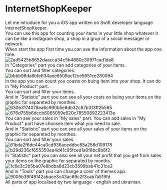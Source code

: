# InternetShopKeeper

Let me introduce for you a iOS app written on Swift developer language InternetShopKeeper.</br>
You can use this app for counting your items in your little shop whatever it can be like a instagram shop, a shop in a grup of a social messager or network.</br>
When start the app first time you can see the information about the app one time.</br>
![2ad5425b8652daacca34c5b4880c30971cad1da8](https://user-images.githubusercontent.com/15982074/112944428-78294280-913b-11eb-9b5e-93b00e62ed3b.gif)</br>
In "Categories" part you can add categories of your items.</br>
You can sort and filter categories.</br>
![bbbb98da6bfe634aee6509ac12ce5651ce280094](https://user-images.githubusercontent.com/15982074/112946892-be33d580-913e-11eb-87e7-eb7d8a2ef8de.gif)</br>
In the app you can count you coasts on buing item into your shop. It can do in "My Product" part.</br> 
You can sort and filter your items.</br>
And in "Statistic" part you can see all your costs on buing your items on the graphic for separeted by monthes.</br>
![630b3174078ea6c990b5e8db32c87b313ff2b585](https://user-images.githubusercontent.com/15982074/112949669-26d08180-9142-11eb-8b81-af9e214c6cbe.gif)
![676d755b6dccb6065059e620c78550892223413e](https://user-images.githubusercontent.com/15982074/112949700-2cc66280-9142-11eb-8e0e-acc6db849386.gif)</br>
You can see your sales in "My sales" part. You can add sales in "My Product" part have choosen item what you need to sale.</br>
And in "Statistic" part you can see all your sales of your items on the graphic for separeted by monthes.</br>
You can sort and filter your sales.</br>
![61bda2f6de44ca0cd936aceddbc85a258d109178](https://user-images.githubusercontent.com/15982074/112957789-75821980-914a-11eb-8587-68baf121e04d.gif)
![b29d236cf655350ea4d41c95fced1a0f8bc8b8f2](https://user-images.githubusercontent.com/15982074/112957969-a5c9b800-914a-11eb-8a23-9c4bbf3057dd.gif)</br>
In "Statistic" part you can also see all your net profit that you get from sales your items on the graphic for separated by months.</br>
![1c6e3c2b5ba07e8bdba8d23cb3599bab41c31ce2](https://user-images.githubusercontent.com/15982074/112958552-41f3bf00-914b-11eb-9f43-e3692be2848e.gif)</br>
And in "Tools" part you can change a color of themes app.</br>
![9005b39f49142abace3c43ac69c2f3cab7a519fd](https://user-images.githubusercontent.com/15982074/112959233-e249e380-914b-11eb-807b-2f5e82a44281.gif)</br>
All parts of app localised by two language - english and ukrainian.</br>
